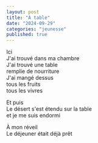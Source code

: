 ```yaml
---
layout: post
title: "À table"
date: "2024-09-29"
categories: "jeunesse"
published: true
---
```



Ici  
J'ai trouvé dans ma chambre  
J'ai trouvé une table  
remplie de nourriture  
J'ai mangé dessus  
tous les fruits  
tous les vivres  

Et puis  
Le désert s'est étendu sur la table  
et je me suis endormi  

À mon réveil  
Le déjeuner était déjà prêt  

